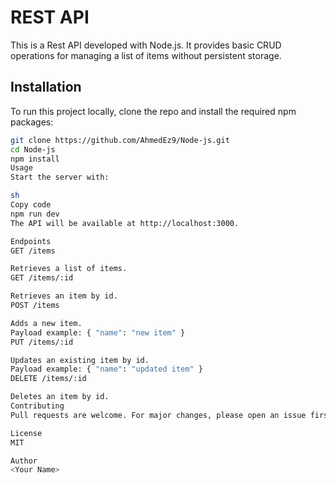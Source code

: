 # REST API

This is a Rest API developed with Node.js. It provides basic CRUD operations for managing a list of items without persistent storage.

## Installation

To run this project locally, clone the repo and install the required npm packages:

```sh
git clone https://github.com/AhmedEz9/Node-js.git
cd Node-js
npm install
Usage
Start the server with:

sh
Copy code
npm run dev
The API will be available at http://localhost:3000.

Endpoints
GET /items

Retrieves a list of items.
GET /items/:id

Retrieves an item by id.
POST /items

Adds a new item.
Payload example: { "name": "new item" }
PUT /items/:id

Updates an existing item by id.
Payload example: { "name": "updated item" }
DELETE /items/:id

Deletes an item by id.
Contributing
Pull requests are welcome. For major changes, please open an issue first to discuss what you would like to change.

License
MIT

Author
<Your Name>
```
